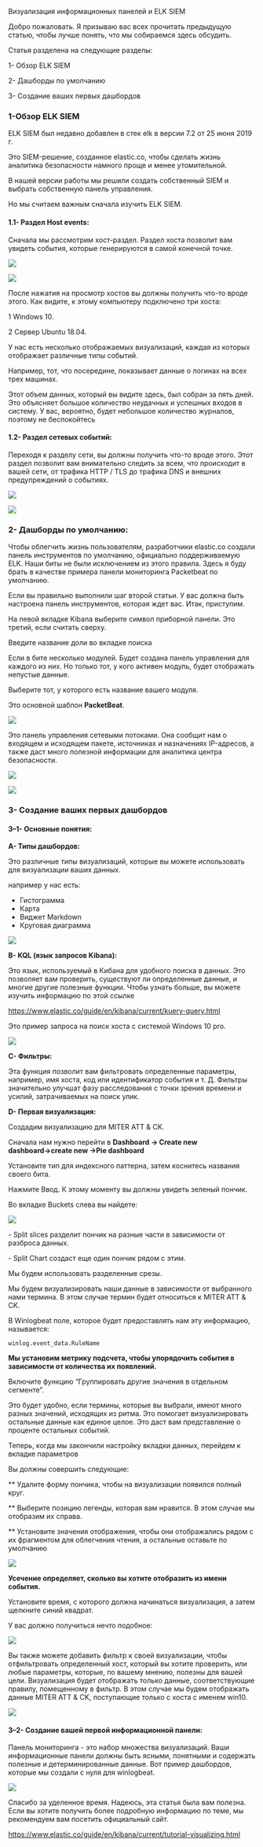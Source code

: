 Визуализация информационных панелей и ELK SIEM

Добро пожаловать. Я призываю вас всех прочитать предыдущую статью, чтобы лучше понять, что мы собираемся здесь обсудить.

Статья разделена на следующие разделы:

1- Обзор ELK SIEM

2- Дашборды по умолчанию

3- Создание ваших первых дашбордов

### 1-Обзор ELK SIEM

ELK SIEM был недавно добавлен в стек elk в версии 7.2 от 25 июня 2019 г.

Это SIEM-решение, созданное elastic.co, чтобы сделать жизнь аналитика безопасности намного проще и менее утомительной.

В нашей версии работы мы решили создать собственный SIEM и выбрать собственную панель управления.

Но мы считаем важным сначала изучить ELK SIEM.

#### 1.1- Раздел Host events:

Сначала мы рассмотрим хост-раздел. Раздел хоста позволит вам увидеть события, которые генерируются в самой конечной точке.

![](https://habrastorage.org/webt/hr/zo/l6/hrzol6igwhweot9ba1ttklibig4.png)

![](https://habrastorage.org/webt/ts/rg/5n/tsrg5ni8n6voodkpttbl66z9y4q.png)

После нажатия на просмотр хостов вы должны получить что-то вроде этого. Как видите, к этому компьютеру подключено три хоста:

1 Windows 10.

2 Сервер Ubuntu 18.04.

У нас есть несколько отображаемых визуализаций, каждая из которых отображает различные типы событий.

Например, тот, что посередине, показывает данные о логинах на всех трех машинах.

Этот объем данных, который вы видите здесь, был собран за пять дней. Это объясняет большое количество неудачных и успешных входов в систему. У вас, вероятно, будет небольшое количество журналов, поэтому не беспокойтесь

#### 1.2- Раздел сетевых событий:

Переходя к разделу сети, вы должны получить что-то вроде этого. Этот раздел позволит вам внимательно следить за всем, что происходит в вашей сети, от трафика HTTP / TLS до трафика DNS и внешних предупреждений о событиях.

![](https://habrastorage.org/webt/sw/dr/ov/swdrovak-1xpxtroaoqxlzvcaio.png)

![](https://habrastorage.org/webt/jf/zb/vb/jfzbvb_lutlou4qinkgdxysumm4.png)

### 2- Дашборды по умолчанию:

Чтобы облегчить жизнь пользователям, разработчики elastic.co создали панель инструментов по умолчанию, официально поддерживаемую ELK. Наши биты не были исключением из этого правила. Здесь я буду брать в качестве примера панели мониторинга Packetbeat по умолчанию.

Если вы правильно выполнили шаг второй статьи. У вас должна быть настроена панель инструментов, которая ждет вас. Итак, приступим.

На левой вкладке Kibana выберите символ приборной панели. Это третий, если считать сверху.

Введите название доли во вкладке поиска

Если в бите несколько модулей. Будет создана панель управления для каждого из них. Но только тот, у кого активен модуль, будет отображать непустые данные.

Выберите тот, у которого есть название вашего модуля.

Это основной шаблон **PacketBeat**.

![](https://habrastorage.org/webt/_5/et/rx/_5etrxgsu3mliwf79udqwvvroou.jpeg)

Это панель управления сетевыми потоками. Она сообщит нам о входящем и исходящем пакете, источниках и назначениях IP-адресов, а также даст много полезной информации для аналитика центра безопасности.

![](https://habrastorage.org/webt/nw/fg/l_/nwfgl_jvjwpspeo0se39guvsrd0.png)



![](https://habrastorage.org/webt/wy/5r/wc/wy5rwcwa1arvgcebtr3i4ycsgy4.png)

### 3- Создание ваших первых дашбордов

#### 3–1- Основные понятия:

**A- Типы дашбордов:**

Это различные типы визуализаций, которые вы можете использовать для визуализации ваших данных.

например у нас есть:

- Гистограмма
- Карта
- Виджет Markdown
- Круговая диаграмма

![](https://habrastorage.org/webt/u3/2d/sx/u32dsxw2ruhpp3swykkgdmzxp_0.png)

**B- KQL (язык запросов Kibana):**

Это язык, используемый в Кибана для удобного поиска в данных. Это позволяет вам проверить, существуют ли определенные данные, и многие другие полезные функции. Чтобы узнать больше, вы можете изучить информацию по этой ссылке

https://www.elastic.co/guide/en/kibana/current/kuery-query.html

Это пример запроса на поиск хоста с системой Windows 10 pro.

![](https://habrastorage.org/webt/be/c2/fn/bec2fnynuymw5hpo3wwcpetviwe.png)

**C- Фильтры:**

Эта функция позволит вам фильтровать определенные параметры, например, имя хоста, код или идентификатор события и т. Д. Фильтры значительно улучшат фазу расследования с точки зрения времени и усилий, затрачиваемых на поиск улик.

**D- Первая визуализация:**

Создадим визуализацию для MITER ATT & CK.

Сначала нам нужно перейти в **Dashboard → Create new dashboard→create new →Pie dashboard**

Установите тип для индексного паттерна, затем коснитесь названия своего бита.

Нажмите Ввод. К этому моменту вы должны увидеть зеленый пончик.

Во вкладке Buckets слева вы найдете:

![](https://habrastorage.org/webt/uz/o9/-b/uzo9-bjlm6eo2msdy5psjt05kgs.png)

\- Split slices разделит пончик на разные части в зависимости от разброса данных.

\- Split Chart создаст еще один пончик рядом с этим. 

Мы будем использовать разделенные срезы.

Мы будем визуализировать наши данные в зависимости от выбранного нами термина. В этом случае термин будет относиться к MITER ATT & CK.

В Winlogbeat поле, которое будет предоставлять нам эту информацию, называется:

```
winlog.event_data.RuleName
```

**Мы установим метрику подсчета, чтобы упорядочить события в зависимости от количества их появлений.**

Включите функцию “Группировать другие значения в отдельном сегменте”.

Это будет удобно, если термины, которые вы выбрали, имеют много разных значений, исходящих из ритма. Это помогает визуализировать остальные данные как единое целое. Это даст вам представление о проценте остальных событий.

Теперь, когда мы закончили настройку вкладки данных, перейдем к вкладке параметров

Вы должны совершить следующие:

** Удалите форму пончика, чтобы на визуализации появился полный круг.

** Выберите позицию легенды, которая вам нравится. В этом случае мы отобразим их справа.

** Установите значения отображения, чтобы они отображались рядом с их фрагментом для облегчения чтения, а остальные оставьте по умолчанию

![](https://habrastorage.org/webt/e_/np/za/e_npzapl87ilk8mszlsrvnpaypy.png)

**Усечение определяет, сколько вы хотите отобразить из имени события.**

Установите время, с которого должна начинаться визуализация, а затем щелкните синий квадрат.

У вас должно получиться нечто подобное:

![](https://habrastorage.org/webt/jv/rw/-7/jvrw-7wo5kdb_l0smyft8efiowm.png)

Вы также можете добавить фильтр к своей визуализации, чтобы отфильтровать определенный хост, который вы хотите проверить, или любые параметры, которые, по вашему мнению, полезны для вашей цели. Визуализация будет отображать только данные, соответствующие правилу, помещенному в фильтр. В этом случае мы будем отображать данные MITER ATT & CK, поступающие только с хоста с именем win10.

![](https://habrastorage.org/webt/t5/sx/uv/t5sxuvgizfza-o6ryxb2jhlyyac.png)

#### 3–2- Создание вашей первой информационной панели:

Панель мониторинга - это набор множества визуализаций. Ваши информационные панели должны быть ясными, понятными и содержать полезные и детерминированные данные. Вот пример дашбордов, которые мы создали с нуля для winlogbeat.

![](https://habrastorage.org/webt/gy/gm/qw/gygmqwrdowggq_ajwemy61c1hh8.png)

Спасибо за уделенное время. Надеюсь, эта статья была вам полезна. Если вы хотите получить более подробную информацию по теме, мы рекомендуем вам посетить официальный сайт.

https://www.elastic.co/guide/en/kibana/current/tutorial-visualizing.html
